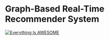 # Graph-Based Real-Time Recommender System




[![Everything Is AWESOME](http://i.imgur.com/Ot5DWAW.png)](https://youtu.be/NSiL2jWYr54)
